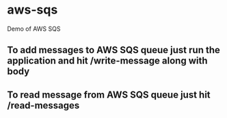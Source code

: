 # aws-sqs
Demo of AWS SQS 

## To add messages to AWS SQS queue just run the application and hit /write-message along with body 
## To read message from AWS SQS queue just hit /read-messages

